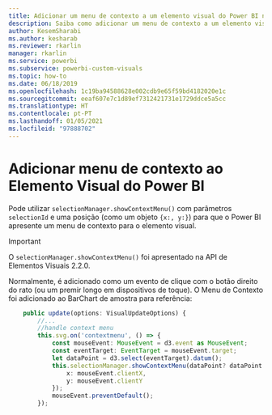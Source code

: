 ```yaml
---
title: Adicionar um menu de contexto a um elemento visual do Power BI na análise incorporada do Power BI para melhores informações de BI incorporadas
description: Saiba como adicionar um menu de contexto a um elemento visual do Power BI. Permita melhores informações de BI incorporadas com a análise incorporada do Power BI.
author: KesemSharabi
ms.author: kesharab
ms.reviewer: rkarlin
manager: rkarlin
ms.service: powerbi
ms.subservice: powerbi-custom-visuals
ms.topic: how-to
ms.date: 06/18/2019
ms.openlocfilehash: 1c19ba94588628e002cdb9e65f59bd4182020e1c
ms.sourcegitcommit: eeaf607e7c1d89ef7312421731e1729ddce5a5cc
ms.translationtype: HT
ms.contentlocale: pt-PT
ms.lasthandoff: 01/05/2021
ms.locfileid: "97888702"
---
```

# <a name="add-context-menu-to-power-bi-visual"></a>Adicionar menu de contexto ao Elemento Visual do Power BI

Pode utilizar `selectionManager.showContextMenu()` com parâmetros `selectionId` e uma posição (como um objeto `{x:, y:}`) para que o Power BI apresente um menu de contexto para o elemento visual.

> [!IMPORTANT]
> O `selectionManager.showContextMenu()` foi apresentado na API de Elementos Visuais 2.2.0.

Normalmente, é adicionado como um evento de clique com o botão direito do rato (ou um premir longo em dispositivos de toque). O Menu de Contexto foi adicionado ao BarChart de amostra para referência:

```typescript
    public update(options: VisualUpdateOptions) {
        //...
        //handle context menu
        this.svg.on('contextmenu', () => {
            const mouseEvent: MouseEvent = d3.event as MouseEvent;
            const eventTarget: EventTarget = mouseEvent.target;
            let dataPoint = d3.select(eventTarget).datum();
            this.selectionManager.showContextMenu(dataPoint? dataPoint.selectionId : {}, {
                x: mouseEvent.clientX,
                y: mouseEvent.clientY
            });
            mouseEvent.preventDefault();
        });
```
